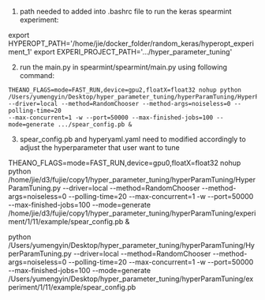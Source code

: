 1. path needed to added into .bashrc file to run the keras spearmint experiment:

export HYPEROPT_PATH='/home/jie/docker_folder/random_keras/hyperopt_experiment_1'
export EXPERI_PROJECT_PATH='.../hyper_parameter_tuning'

2. run the main.py in spearmint/spearmint/main.py using following command:

```
THEANO_FLAGS=mode=FAST_RUN,device=gpu2,floatX=float32 nohup python
/Users/yumengyin/Desktop/hyper_parameter_tuning/hyperParamTuning/HyperParamTuning.py
--driver=local --method=RandomChooser --method-args=noiseless=0 --polling-time=20
--max-concurrent=1 -w --port=50000 --max-finished-jobs=100 --mode=generate .../spear_config.pb &

```
3. spear_config.pb and hyperyaml.yaml need to modified accordingly to adjust the hyperparameter that user want to tune



THEANO_FLAGS=mode=FAST_RUN,device=gpu0,floatX=float32 nohup python /home/jie/d3/fujie/copy1/hyper_parameter_tuning/hyperParamTuning/HyperParamTuning.py --driver=local --method=RandomChooser --method-args=noiseless=0 --polling-time=20 --max-concurrent=1 -w --port=50000 --max-finished-jobs=100 --mode=generate /home/jie/d3/fujie/copy1/hyper_parameter_tuning/hyperParamTuning/experiment/1/11/example/spear_config.pb &


python /Users/yumengyin/Desktop/hyper_parameter_tuning/hyperParamTuning/HyperParamTuning.py --driver=local --method=RandomChooser --method-args=noiseless=0 --polling-time=20 --max-concurrent=1 -w --port=50000 --max-finished-jobs=100 --mode=generate /Users/yumengyin/Desktop/hyper_parameter_tuning/hyperParamTuning/experiment/1/11/example/spear_config.pb
